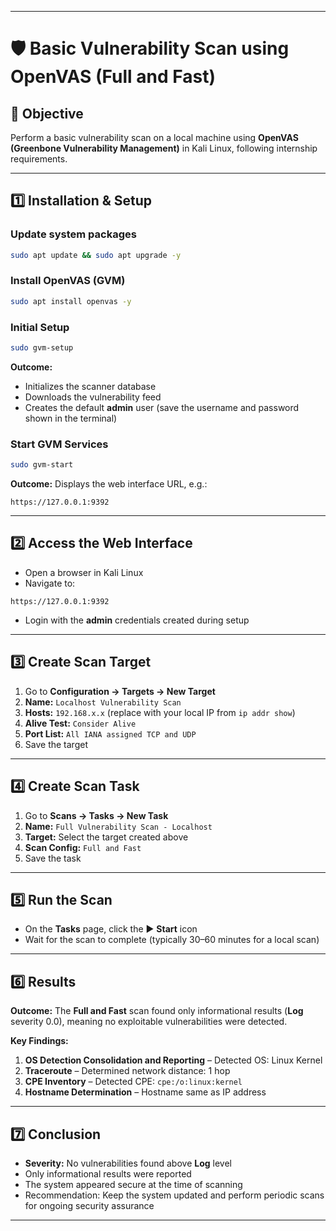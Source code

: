

---

# 🛡️ Basic Vulnerability Scan using OpenVAS (Full and Fast)

## 📌 Objective

Perform a basic vulnerability scan on a local machine using **OpenVAS (Greenbone Vulnerability Management)** in Kali Linux, following internship requirements.

---

## 1️⃣ Installation & Setup

### Update system packages

```bash
sudo apt update && sudo apt upgrade -y
```

### Install OpenVAS (GVM)

```bash
sudo apt install openvas -y
```

### Initial Setup

```bash
sudo gvm-setup
```

**Outcome:**

* Initializes the scanner database
* Downloads the vulnerability feed
* Creates the default **admin** user (save the username and password shown in the terminal)

### Start GVM Services

```bash
sudo gvm-start
```

**Outcome:**
Displays the web interface URL, e.g.:

```
https://127.0.0.1:9392
```

---

## 2️⃣ Access the Web Interface

* Open a browser in Kali Linux
* Navigate to:

```
https://127.0.0.1:9392
```

* Login with the **admin** credentials created during setup

---

## 3️⃣ Create Scan Target

1. Go to **Configuration → Targets → New Target**
2. **Name:** `Localhost Vulnerability Scan`
3. **Hosts:** `192.168.x.x` (replace with your local IP from `ip addr show`)
4. **Alive Test:** `Consider Alive`
5. **Port List:** `All IANA assigned TCP and UDP`
6. Save the target

---

## 4️⃣ Create Scan Task

1. Go to **Scans → Tasks → New Task**
2. **Name:** `Full Vulnerability Scan - Localhost`
3. **Target:** Select the target created above
4. **Scan Config:** `Full and Fast`
5. Save the task

---

## 5️⃣ Run the Scan

* On the **Tasks** page, click the ▶️ **Start** icon
* Wait for the scan to complete (typically 30–60 minutes for a local scan)

---

## 6️⃣ Results

**Outcome:**
The **Full and Fast** scan found only informational results (**Log** severity 0.0), meaning no exploitable vulnerabilities were detected.

**Key Findings:**

1. **OS Detection Consolidation and Reporting** – Detected OS: Linux Kernel
2. **Traceroute** – Determined network distance: 1 hop
3. **CPE Inventory** – Detected CPE: `cpe:/o:linux:kernel`
4. **Hostname Determination** – Hostname same as IP address

---

## 7️⃣ Conclusion

* **Severity:** No vulnerabilities found above **Log** level
* Only informational results were reported
* The system appeared secure at the time of scanning
* Recommendation: Keep the system updated and perform periodic scans for ongoing security assurance

---
